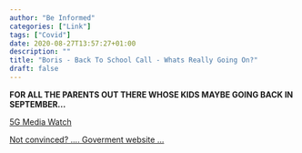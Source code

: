 ```yaml
---
author: "Be Informed"
categories: ["Link"]
tags: ["Covid"]
date: 2020-08-27T13:57:27+01:00
description: ""
title: "Boris - Back To School Call - Whats Really Going On?"
draft: false
---
```


**FOR ALL THE  PARENTS OUT THERE WHOSE KIDS MAYBE GOING BACK IN SEPTEMBER...**

[5G Media Watch](https://www.5gmediawatch.com/post/boris-back-to-school-call-whats-really-going-on)

[Not convinced? .... Goverment website ...](https://www.legislation.gov.uk/uksi/2020/129/regulation/8/made)